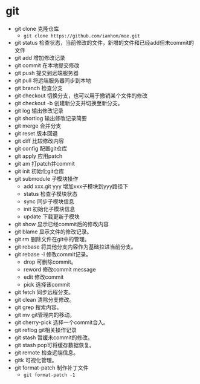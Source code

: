 # git
- git clone 克隆仓库
   - `git clone https://github.com/ianhom/moe.git`
- git status 检查状态，当前修改的文件，新增的文件和已经add但未commit的文件
- git add 增加修改记录
- git commit 在本地提交修改
- git push 提交到远端服务器
- git pull 将远端服务器同步到本地
- git branch 检查分支
- git checkout 切换分支，也可以用于撤销某个文件的修改
- git checkout -b 创建新分支并切换至新分支。
- git log 输出修改记录
- git shortlog 输出修改记录简要
- git merge 合并分支
- git reset 版本回退
- git diff 比较修改内容
- git config 配置git仓库
- git apply 应用patch
- git am 打patch并commit
- git init 初始化git仓库
- git submodule 子模块操作
   - add xxx.git yyy 增加xxx子模块到yyy路径下
   - status 检查子模块状态
   - sync 同步子模块信息
   - init 初始化子模块信息
   - update 下载更新子模块
- git show 显示已经commit后的修改内容
- git blame 显示文件的修改记录。
- git rm 删除文件在git中的管理。
- git rebase 将其他分支内容作为基础拉进当前分支。
- git rebase -i 修改commit记录。
   - drop 可删除commit。
   - reword 修改commit message
   - edit 修改commit
   - pick 选择该commit
- git fetch 同步远程分支。
- git clean 清除分支修改。
- git grep 搜索内容。
- git mv git管理内的移动。
- git cherry-pick 选择一个commit合入。
- git reflog git相关操作记录
- git stash 暂缓未commit的修改。
- git stash pop可将缓存数据恢复。
- git remote 检查远端信息。
- gitk 可视化管理。
- git format-patch 制作补丁文件
   - `git format-patch -1`
